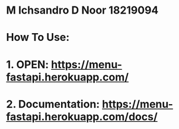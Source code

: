 # M Ichsandro D Noor 18219094

# How To Use:

# 1. OPEN: https://menu-fastapi.herokuapp.com/

# 2. Documentation: https://menu-fastapi.herokuapp.com/docs/